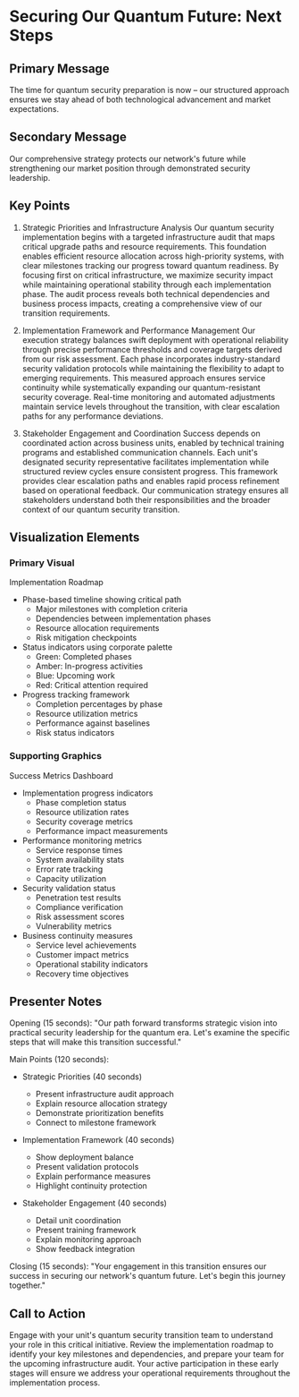 # Securing Our Quantum Future: Next Steps

## Primary Message
The time for quantum security preparation is now – our structured approach ensures we stay ahead of both technological advancement and market expectations.

## Secondary Message
Our comprehensive strategy protects our network's future while strengthening our market position through demonstrated security leadership.

## Key Points

1. Strategic Priorities and Infrastructure Analysis
   Our quantum security implementation begins with a targeted infrastructure audit that maps critical upgrade paths and resource requirements. This foundation enables efficient resource allocation across high-priority systems, with clear milestones tracking our progress toward quantum readiness. By focusing first on critical infrastructure, we maximize security impact while maintaining operational stability through each implementation phase. The audit process reveals both technical dependencies and business process impacts, creating a comprehensive view of our transition requirements.

2. Implementation Framework and Performance Management
   Our execution strategy balances swift deployment with operational reliability through precise performance thresholds and coverage targets derived from our risk assessment. Each phase incorporates industry-standard security validation protocols while maintaining the flexibility to adapt to emerging requirements. This measured approach ensures service continuity while systematically expanding our quantum-resistant security coverage. Real-time monitoring and automated adjustments maintain service levels throughout the transition, with clear escalation paths for any performance deviations.

3. Stakeholder Engagement and Coordination
   Success depends on coordinated action across business units, enabled by technical training programs and established communication channels. Each unit's designated security representative facilitates implementation while structured review cycles ensure consistent progress. This framework provides clear escalation paths and enables rapid process refinement based on operational feedback. Our communication strategy ensures all stakeholders understand both their responsibilities and the broader context of our quantum security transition.

## Visualization Elements

### Primary Visual
Implementation Roadmap
- Phase-based timeline showing critical path
  * Major milestones with completion criteria
  * Dependencies between implementation phases
  * Resource allocation requirements
  * Risk mitigation checkpoints
- Status indicators using corporate palette
  * Green: Completed phases
  * Amber: In-progress activities
  * Blue: Upcoming work
  * Red: Critical attention required
- Progress tracking framework
  * Completion percentages by phase
  * Resource utilization metrics
  * Performance against baselines
  * Risk status indicators

### Supporting Graphics
Success Metrics Dashboard
- Implementation progress indicators
  * Phase completion status
  * Resource utilization rates
  * Security coverage metrics
  * Performance impact measurements
- Performance monitoring metrics
  * Service response times
  * System availability stats
  * Error rate tracking
  * Capacity utilization
- Security validation status
  * Penetration test results
  * Compliance verification
  * Risk assessment scores
  * Vulnerability metrics
- Business continuity measures
  * Service level achievements
  * Customer impact metrics
  * Operational stability indicators
  * Recovery time objectives

## Presenter Notes

Opening (15 seconds):
"Our path forward transforms strategic vision into practical security leadership for the quantum era. Let's examine the specific steps that will make this transition successful."

Main Points (120 seconds):
- Strategic Priorities (40 seconds)
  * Present infrastructure audit approach
  * Explain resource allocation strategy
  * Demonstrate prioritization benefits
  * Connect to milestone framework

- Implementation Framework (40 seconds)
  * Show deployment balance
  * Present validation protocols
  * Explain performance measures
  * Highlight continuity protection

- Stakeholder Engagement (40 seconds)
  * Detail unit coordination
  * Present training framework
  * Explain monitoring approach
  * Show feedback integration

Closing (15 seconds):
"Your engagement in this transition ensures our success in securing our network's quantum future. Let's begin this journey together."

## Call to Action
Engage with your unit's quantum security transition team to understand your role in this critical initiative. Review the implementation roadmap to identify your key milestones and dependencies, and prepare your team for the upcoming infrastructure audit. Your active participation in these early stages will ensure we address your operational requirements throughout the implementation process.